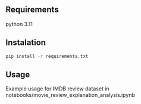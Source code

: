## Requirements
python 3.11

## Instalation

```bash
pip install -r requirements.txt
```

## Usage

Example usage for IMDB review dataset in notebooks/movie_review_explanation_analysis.ipynb
